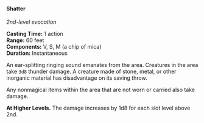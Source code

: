 #### Shatter
<!-- TODO Check and tag this spell-->
<!-- markdownlint-disable-next-line no-emphasis-as-heading -->
_2nd-level evocation_

**Casting Time:** 1 action \
**Range:** 60 feet \
**Components:** V, S, M (a chip of mica) \
**Duration:** Instantaneous

An ear-splitting ringing sound emanates from the area.
Creatures in the area take `3d8` thunder damage.
A creature made of stone, metal, or other inorganic material has disadvantage on its saving throw.

Any nonmagical items within the area that are not worn or carried also take damage.

**At Higher Levels.**
The damage increases by 1d8 for each slot level above 2nd.
